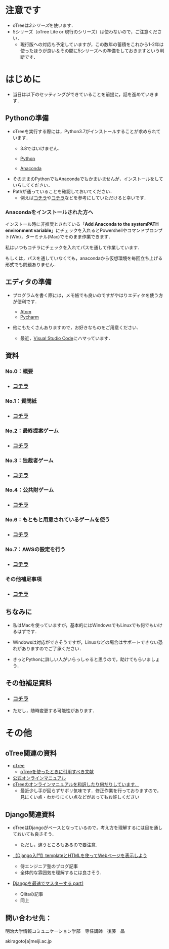 
# 注意です

* oTreeは*3シリーズ*を使います．
* 5シリーズ（oTree Lite or 現行のシリーズ）は使わないので，ご注意ください．
  * 現行版への対応も予定していますが，この数年の蓄積をこれから1-2年は使ったほうが良い＆その間に5シリーズへの準備をしておきますという判断です．


# はじめに

* 当日は以下のセッティングができていることを前提に，話を進めていきます．

## Pythonの準備

* oTreeを実行する際には，Python3.7がインストールすることが求められています．
  * 3.8ではいけません．

  * [Python](https://www.python.org/)
  * [Anaconda](https://www.anaconda.com/)
* そのままのPythonでもAnacondaでもかまいませんが，インストールをしていらしてください．
* Pathが通っていることを確認しておいてください．
  * 例えば[コチラ](https://www.javadrive.jp/python/install/index3.html)や[コチラ](https://www.sejuku.net/blog/54425)などを参考にしていただけると幸いです．

### Anacondaをインストールされた方へ

インストール時に非推奨とされている「**Add Anaconda to the systemPATH environment variable**」にチェックを入れるとPowershellやコマンドプロンプト(Win)，ターミナル(Mac)でそのまま作業できます．

私はいつもコチラにチェックを入れてパスを通して作業しています．

もしくは，パスを通していなくても，anacondaから仮想環境を毎回立ち上げる形式でも問題ありません．

## エディタの準備

* プログラムを書く際には，メモ帳でも良いのですがやはりエディタを使う方が便利です．

  * [Atom](https://atom.io/)
  * [Pycharm](https://www.jetbrains.com/pycharm/)

* 他にもたくさんありますので，お好きなものをご用意ください．
  * 最近，[Visual Studio Code](https://azure.microsoft.com/ja-jp/products/visual-studio-code/)にハマっています．

## 資料

### No.0：概要

* ### [コチラ](https://github.com/akrgt/otree_2021tamagawa/tree/master/0_outline)

### No.1：質問紙

* ### [コチラ](https://github.com/akrgt/otree_2021tamagawa/tree/master/1_Questionnaire)

### No.2：最終提案ゲーム

* ### [コチラ](https://github.com/akrgt/otree_2021tamagawa/tree/master/2_UG)

### No.3：独裁者ゲーム

* ### [コチラ](https://github.com/akrgt/otree_2021tamagawa/tree/master/3_DG)

### No.4：公共財ゲーム

* ### [コチラ](https://github.com/akrgt/otree_2021tamagawa/tree/master/4_PG)


### No.6：もともと用意されているゲームを使う

* ### [コチラ](https://github.com/akrgt/otree_2021tamagawa/tree/master/6_GAMES)

### No.7：AWSの設定を行う

* ### [コチラ](https://github.com/akrgt/otree_2021tamagawa/tree/master/7_AWS)

### その他補足事項

* ### [コチラ](https://github.com/akrgt/otree_2021tamagawa/tree/master/etc)



## ちなみに

* 私はMacを使っていますが，基本的にはWindowsでもLinuxでも何でもいけるはずです．

* Windowsは対応ができそうですが，Linuxなどの場合はサポートできない恐れがありますのでご了承ください．

* きっとPythonに詳しい人がいらっしゃると思うので，助けてもらいましょう．


## その他補足資料

* ### [コチラ](https://speakerdeck.com/akrgt/dong-jing-gong-ye-da-xue-otreeniyoruonrainjing-ji-shi-yan-seminabu-zu-zi-liao)

* ただし，随時変更する可能性があります．


# その他

## oTree関連の資料

* [oTree](https://www.otree.org/)
  * [oTreeを使ったときに引用すべき文献](https://www.sciencedirect.com/science/article/pii/S2214635016000101)
* [公式オンラインマニュアル](https://otree.readthedocs.io/en/latest/)
* [oTreeのオンラインマニュアルを和訳したり何だりしています．](https://akrgt.gitbook.io/otree-jp/)
  * 最近少し手が回らずサボリ気味です．修正作業を行っておりますので，見にくい点・わかりにくい点などがあってもお許しください

## Django関連資料

* oTreeはDjangoがベースとなっているので，考え方を理解するには目を通しておいても良さそう．
  * ただし，違うところもあるので要注意．

* [【Django入門】templateとHTMLを使ってWebページを表示しよう](https://www.sejuku.net/blog/26407)
  * 侍エンジニア塾のブログ記事
  * 全体的な雰囲気を理解するには良さそう．
* [Djangoを最速でマスターする part1](https://qiita.com/gragragrao/items/373057783ba8856124f3)
  * Qiitaの記事
  * 同上







## 問い合わせ先：

明治大学情報コミュニケーション学部　専任講師　後藤　晶

akiragoto[a]meiji.ac.jp
